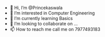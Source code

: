 - 👋 Hi, I’m @Princekaswala
- 👀 I’m interested in Computer Engineering
- 🌱 I’m currently learning Basics
- 💞️ I’m looking to collaborate on ...
- 📫 How to reach me call me on 7977493183

<!---
Princekaswala/Princekaswala is a ✨ special ✨ repository because its `README.md` (this file) appears on your GitHub profile.
You can click the Preview link to take a look at your changes.
--->

